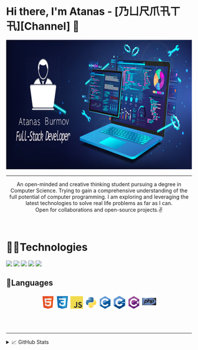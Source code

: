 # Hi there, I'm Atanas - [乃ㄩ尺爪卂ㄒ卂][Channel] 👋

<img src="Data/Photos/Image.png" alt="image" width="850" height="350"/>

---
<p align="center">
  <p1>
    An open-minded and creative thinking student pursuing a degree in Computer Science. 
    Trying to gain a comprehensive understanding of the full potential of computer programming.
    I am exploring and leveraging the latest technologies to solve real life problems as far as I can.<br> 
    Open for collaborations and open-source projects.✌
  </p1>
</p>

&nbsp;
##
<p align="center">
  <h1>👨‍💻Technologies</h1>
  <img src="https://img.shields.io/badge/System.Administration-LinuxOS-blue">
  <img src="https://img.shields.io/badge/System.Administration-WindowsOS-blue">
  <img src="https://img.shields.io/badge/DataBase.Manager-MySql-blue">
  <img src="https://img.shields.io/badge/DataBase.Manager-Microsoft.SQL.Server-blue">
  <img src="https://img.shields.io/badge/IoT.Applications-Architecture.And.Design-blue">
</p>

## 📙Languages
<p align="center">
  <img alt="HTML" width="35px" src="https://github.com/devicons/devicon/blob/master/icons/html5/html5-original.svg">
  <img alt="CSS" width="35px" src="https://github.com/devicons/devicon/blob/master/icons/css3/css3-original.svg">
  <img alt="JavaScript" width="35px" src="https://github.com/devicons/devicon/blob/master/icons/javascript/javascript-original.svg">
  <img alt="Python" width="35px" src="https://github.com/devicons/devicon/blob/master/icons/python/python-original.svg">
  <img alt="Python" width="35px" src="https://github.com/devicons/devicon/blob/master/icons/c/c-original.svg">
  <img alt="C++" width="35px" src="https://github.com/devicons/devicon/blob/master/icons/cplusplus/cplusplus-original.svg">
  <img alt="C++" width="35px" src="https://github.com/devicons/devicon/blob/master/icons/csharp/csharp-original.svg">
  <img alt="C++" width="40px" src="https://github.com/devicons/devicon/blob/master/icons/php/php-original.svg">
</p>

<br><br/>

---

<details>
  <summary>📈 GitHub Stats</summary>
  
  <p>&nbsp;</p>

  <img align="left" alt="Burmov stats" src="https://github-readme-stats-flame-seven.vercel.app/api?username=aaburmov18&count_private=true&show_icons=true&hide_border=true&theme=blue-green" />

</details>